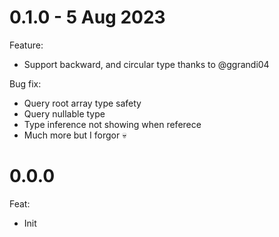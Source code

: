 # 0.1.0 - 5 Aug 2023
Feature:
- Support backward, and circular type thanks to @ggrandi04

Bug fix:
- Query root array type safety
- Query nullable type
- Type inference not showing when referece
- Much more but I forgor 💀

# 0.0.0
Feat:
- Init
